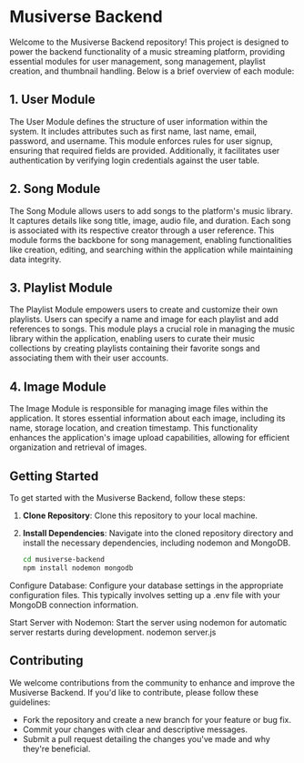# Musiverse Backend

Welcome to the Musiverse Backend repository! This project is designed to power the backend functionality of a music streaming platform, providing essential modules for user management, song management, playlist creation, and thumbnail handling. Below is a brief overview of each module:

## 1. User Module

The User Module defines the structure of user information within the system. It includes attributes such as first name, last name, email, password, and username. This module enforces rules for user signup, ensuring that required fields are provided. Additionally, it facilitates user authentication by verifying login credentials against the user table.

## 2. Song Module

The Song Module allows users to add songs to the platform's music library. It captures details like song title, image, audio file, and duration. Each song is associated with its respective creator through a user reference. This module forms the backbone for song management, enabling functionalities like creation, editing, and searching within the application while maintaining data integrity.

## 3. Playlist Module

The Playlist Module empowers users to create and customize their own playlists. Users can specify a name and image for each playlist and add references to songs. This module plays a crucial role in managing the music library within the application, enabling users to curate their music collections by creating playlists containing their favorite songs and associating them with their user accounts.

## 4. Image Module

The Image Module is responsible for managing image files within the application. It stores essential information about each image, including its name, storage location, and creation timestamp. This functionality enhances the application's image upload capabilities, allowing for efficient organization and retrieval of images.

## Getting Started

To get started with the Musiverse Backend, follow these steps:

1. **Clone Repository**: Clone this repository to your local machine.

2. **Install Dependencies**: Navigate into the cloned repository directory and install the necessary dependencies, including nodemon and MongoDB.
   ```sh
   cd musiverse-backend
   npm install nodemon mongodb
   
Configure Database: Configure your database settings in the appropriate configuration files. This typically involves setting up a .env file with your MongoDB connection information.

Start Server with Nodemon: Start the server using nodemon for automatic server restarts during development.
nodemon server.js

## Contributing

We welcome contributions from the community to enhance and improve the Musiverse Backend. If you'd like to contribute, please follow these guidelines:

- Fork the repository and create a new branch for your feature or bug fix.
- Commit your changes with clear and descriptive messages.
- Submit a pull request detailing the changes you've made and why they're beneficial.


